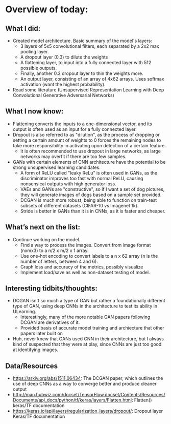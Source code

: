 # Overview of today: 
## What I did:  
- Created model architecture. Basic summary of the model's layers:
    - 3 layers of 5x5 convolutional filters, each separated by a 2x2 max pooling layer.
    - A dropout layer (0.3) to dilute the weights
    - A flattening layer, to input into a fully connected layer with 512 possible outputs.
    - Finally, another 0.3 dropout layer to thin the weights more.
    - An output layer, consisting of an array of 4x62 arrays. Uses softmax activation (want the highest probability).
- Read some literature (Unsupervised Representation Learning with Deep Convolutional Generative Adversarial Networks)
## What I now know:
- Flattening converts the inputs to a one-dimensional vector, and its output is often used as an input for a fully connected layer.
- Dropout is also referred to as "dilution", as the process of dropping or setting a certain amount of weights to 0 forces the remaining nodes to take more responsibility in activating upon detection of a certain feature.
    - It is often recommended to use dropout in large networks, as large networks may overfit if there are too few samples.
- GANs with certain elements of CNN architecture have the potential to be strong unsupervised learning candidates.
    - A form of ReLU called "leaky ReLu" is often used in GANs, as the discriminator improves too fast with normal ReLU, causing nonsensical outputs with high generator loss.
    - VAEs and GANs are "constructive", so if I want a set of dog pictures, they will generate images of dogs based on a sample set provided.
    - DCGAN is much more robust, being able to function on train-test subsets of different datasets (CIFAR-10 vs Imagenet 1k).
    - Stride is better in GANs than it is in CNNs, as it is faster and cheaper.
## What’s next on the list:
- Continue working on the model.
    - Find a way to process the images. Convert from image format (nxmx3) to a n/2 x m/2 x 1 array.
    - Use one-hot encoding to convert labels to a n x 62 array (n is the number of letters, between 4 and 6).
    - Graph loss and accuracy of the metrics, possibly visualize
    - Implement load/save as well as non-dataset testing of model.
## Interesting tidbits/thoughts:
- DCGAN isn't so much a type of GAN but rather a foundationally different type of GAN, using deep CNNs in the architecture to test its ability in ULearning.
    - Interestingly, many of the more notable GAN papers following DCGAN are derivatives of it. 
    - Provided basis of accurate model training and archiecture that other papers later built on
- Huh, never knew that GANs used CNN in their architecture, but I always kind of suspected that they were at play, since CNNs are just too good at identifying images.
## Data/Resources
- https://arxiv.org/abs/1511.06434: The DCGAN paper, which outlines the use of deep CNNs as a way to converge better and produce cleaner output
- http://man.hubwiz.com/docset/TensorFlow.docset/Contents/Resources/Documents/api_docs/python/tf/keras/layers/Flatten.html: Flatten() keras/TF documentation
- https://keras.io/api/layers/regularization_layers/dropout/: Dropout layer Keras/TF documentation
